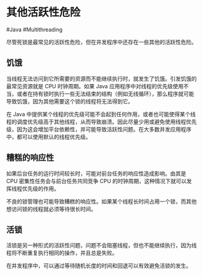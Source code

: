# 其他活跃性危险
#Java #Multithreading 

尽管死锁是最常见的活跃性危险，但在并发程序中还存在一些其他的活跃性危险。

## 饥饿

当线程无法访问到它所需要的资源而不能继续执行时，就发生了饥饿。引发饥饿的最常见资源就是 CPU 时钟周期。如果 Java 应用程序中对线程的优先级使用不当，或者在持有锁时执行一些无法结束的结构（例如无线循环），那么程序就可能导致饥饿，因为其他需要这个锁的线程将无法得到它。

在 Java 中提供某个线程的优先级可能不会起到任何作用，或者也可能使得某个线程的调度优先级高于其他线程，从而导致崩溃。因此尽量少用或避免使用线程优先级，因为这会增加平台依赖性，并可能导致活跃性问题。在大多数并发应用程序中，都可以使用默认的线程优先级。

## 糟糕的响应性

如果后台任务的运行时间较长时，可能对前台任务的响应性造成影响。由其是 CPU 密集性任务会与前台任务共同竞争 CPU 的时钟周期，这种情况下就可以发挥线程优先级的作用。

不良的锁管理也可能导致糟糕的响应性。如果某个线程长时间占用一个锁，而其他想访问锁的线程就必须等待很长时间。

## 活锁

活锁是另一种形式的活跃性问题，问题不会阻塞线程，但也不能继续执行，因为线程将不断重复执行相同的操作，并且总是失败。

在并发程序中，可以通过等待随机长度的时间和回退可以有效避免活锁的发生。
